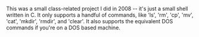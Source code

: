 This was a small class-related project I did in 2008 -- it's just a small shell written in C. It only supports a handful of commands, like 'ls', 'rm', 'cp', 'mv', 'cat', 'mkdir', 'rmdir', and 'clear'. It also supports the equivalent DOS commands if you're on a DOS based machine.

